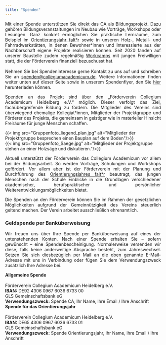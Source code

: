```yaml
---
title: "Spenden"
---
```

<p style="text-align: justify">
Mit einer Spende unterstützen Sie direkt das CA als Bildungsprojekt. Dazu gehören Bildungsveranstaltungen im Neubau wie Vorträge, Workshops oder Lesungen. Ganz konkret ermöglichen Sie praktische Lernräume, zum Beispiel im <a href="https://faltr.de/">Orientierungsjahr falt*r</a> sowie in unseren Holz-, Metall- und Fahrradwerkstätten, in denen Bewohner*innen und Interessierte aus der Nachbarschaft eigene Projekte realisieren können. 
Seit 2020 fanden auf unserer Baustelle zudem regelmäßig <a href="https://collegiumacademicum.de/aktionen/">Workcamps</a> mit jungen Freiwilligen statt, die der Förderverein finanziell bezuschusst hat.
<br><br>
Nehmen Sie bei Spendeninteresse gerne Kontakt zu uns auf und schreiben Sie an <a href="mailto:spenden@collegiumacademicum.de">spenden@collegiumacademicum.de</a>. Weitere Informationen finden weiter unten auf dieser Seite sowie in unserem Spendenflyer, den Sie <a href="/media/2023_Spendenflyer_digital.pdf">hier</a> herunterladen können.
</p>

<section class="grid-col">
  <p style="text-align:justify">
  Spenden an das Projekt sind über den „Förderverein Collegium Academicum
  Heidelberg e.V.“ möglich. Dieser verfolgt das Ziel, fachübergreifende
  Bildung zu fördern. Die Mitglieder des Vereins sind überwiegend ehemalige
  Kollegiat*innen, Mitglieder der Projektgruppe und Förderer des Projekts, die
  gemeinsam in geistiger wie in materieller Hinsicht Freiräume für
  junge Menschen schaffen.
  </p>
  {{< img src="Gruppenfoto_liegend_plan.jpg" alt="Mitglieder der Projektrgruppe besprechen einen Bauplan auf dem Boden"/>}}
</section>

<section class="grid-col">
  {{< img src="Gruppenfoto_Saege.jpg" alt="Mitglieder der Projektgruppe stehen an einer Holzsäge und diskutieren."/>}}
  <p style="text-align:justify">
  Aktuell unterstützt der Förderverein das Collegium Academicum
  vor allem bei der Bildungsarbeit. So werden Vorträge,
  Schulungen und Workshops gefördert. Vor allem aber ist der Förderverein mit der Planung
  und Durchführung des <a href="https://faltr.de/">Orientierungsjahres falt*r</a> beautragt, das jungen Menschen nach der Schule Einblicke in die Grundlagen verschiedener akademischer, berufspraktischer und persönlicher Weiterentwicklungsmöglichkeiten bietet. 
  </p>
</section>


<p style="text-align: justify">
Die Spenden an den Förderverein können Sie im Rahmen der gesetzlichen
Möglichkeiten aufgrund der Gemeinnützigkeit des Vereins steuerlich geltend
machen. Der Verein arbeitet ausschließlich ehrenamtlich.
</p>

<!-- twingle -->
<script type="text/javascript">
	(function() {
		var u="https://spenden.twingle.de/embed/forderverein-collegium-academicum-heidelberg/einmalspender/tw6675843037101/widget";
		var id = '_' + Math.random().toString(36).substr(2, 9);
		var d=document, g=d.createElement('script'), s=d.getElementsByTagName('script')[0];
		document.write('<div id="twingle-public-embed-' + id + '"></div>');
		g.type='text/javascript'; g.async=true; g.defer=true; g.src=u+'/'+id; s.parentNode.insertBefore(g,s);
	})();
</script>
<!-- twingle -->

### Geldspende per Banküberweisung
<p style="text-align: justify">
Wir freuen uns über Ihre Spende per Banküberweisung auf eines der untenstehenden Konten. Nach einer Spende erhalten Sie – sofern gewünscht – eine Spendenbescheinigung. Normalerweise versenden wir diese, falls keine anderweitige Absprache besteht, zum Jahreswechsel. Setzen Sie sich diesbezüglich per Mail an die oben genannte E-Mail-Adresse mit uns in Verbindung oder fügen Sie dem Verwendungszweck zusätzlich Ihre Adresse bei.
</p>

<div class="notification">
  <b>Allgemeine Spende</b><br><br>
  Förderverein Collegium Academicum Heidelberg e.V.<br>
  <b>IBAN:</b> DE92 4306 0967 6036 6733 00<br>
  GLS Gemeinschaftsbank eG<br>
  <b>Verwendungszweck:</b> Spende CA, Ihr Name, Ihre Email / Ihre Anschrift
</div>

<div class="notification">
  <b>Spende für das Orientierungsjahr</b><br><br>
  Förderverein Collegium Academicum Heidelberg e.V.<br>
  <b>IBAN:</b> DE65 4306 0967 6036 6733 01<br>
  GLS Gemeinschaftsbank eG<br>
  <b>Verwendungszweck:</b> Spende Orientierungsjahr, Ihr Name, Ihre Email / Ihre Anschrift
</div>

